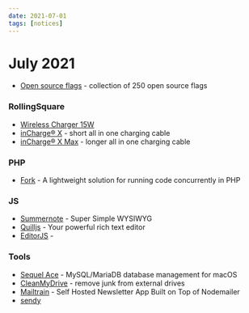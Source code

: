 ```yaml
---
date: 2021-07-01
tags: [notices]
---
```


# July 2021

* [Open source flags](https://flagpack.xyz/) - collection of 250 open source flags

### RollingSquare

* [Wireless Charger 15W](https://rollingsquare.com/collections/wireless/products/wireless-charger-15w)
* [inCharge® X](https://rollingsquare.com/products/incharge-x) - short all in one charging cable
* [inCharge® X Max](https://rollingsquare.com/products/incharge-x-max) - longer all in one charging cable

### PHP

* [Fork](https://github.com/spatie/fork) - A lightweight solution for running code concurrently in PHP

### JS

* [Summernote](https://summernote.org/) - Super Simple WYSIWYG
* [Quilljs](https://quilljs.com/) - Your powerful rich text editor
* [EditorJS](https://editorjs.io/) - 

### Tools

* [Sequel Ace](https://github.com/Sequel-Ace/Sequel-Ace) - MySQL/MariaDB database management for macOS
* [CleanMyDrive](https://macpaw.com/cleanmydrive) - remove junk from external drives
* [Mailtrain](https://mailtrain.org/) - Self Hosted Newsletter App Built on Top of Nodemailer
* [sendy](https://sendy.co/)